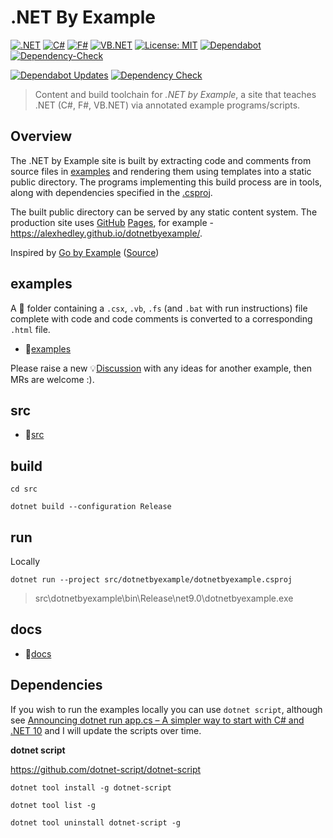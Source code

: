 # .NET By Example

[![.NET](https://img.shields.io/badge/.NET-%23512BD4.svg?style=for-the-badge&logo=dotnet&logoColor=white)](https://dotnet.microsoft.com/)
[![C#](https://img.shields.io/badge/c%23-239120.svg?style=for-the-badge&logo=c-sharp&logoColor=white)](https://learn.microsoft.com/en-us/dotnet/csharp/)
[![F#](https://img.shields.io/badge/F%23-3498DB?style=for-the-badge&logo=fsharp&logoColor=white)](https://fsharp.org)
[![VB.NET](https://img.shields.io/badge/VB.NET-512BD4?style=for-the-badge&logo=visualbasic&logoColor=white)](https://learn.microsoft.com/en-us/dotnet/visual-basic/)
[![License: MIT](https://img.shields.io/badge/License-MIT-lightgrey.svg?style=for-the-badge)](LICENSE) <!-- https://opensource.org/licenses/MIT -->
[![Dependabot](https://img.shields.io/badge/dependabot-025E8C?style=for-the-badge&logo=dependabot&logoColor=white)](https://github.com/AlexHedley/dotnetbyexample/security/dependabot)
[![Dependency-Check](https://img.shields.io/badge/DependencyCheck-f78d0a.svg?style=for-the-badge&logo=dependencycheck&logoColor=white)](https://alexhedley.github.io/dotnetbyexample/reports/dependency-check-report.html)

[![Dependabot Updates](https://github.com/AlexHedley/dotnetbyexample/actions/workflows/dependabot/dependabot-updates/badge.svg)](https://github.com/AlexHedley/dotnetbyexample/actions/workflows/dependabot/dependabot-updates)
[![Dependency Check](https://github.com/AlexHedley/dotnetbyexample/actions/workflows/depcheck.yml/badge.svg)](https://github.com/AlexHedley/dotnetbyexample/actions/workflows/depcheck.yml)

> Content and build toolchain for _.NET by Example_, a site that teaches .NET (C#, F#, VB.NET) via annotated example programs/scripts.

## Overview

The .NET by Example site is built by extracting code and comments from source files in [examples](examples/) and rendering them using templates into a static public directory. The programs implementing this build process are in tools, along with dependencies specified in the [.csproj](src/dotnetbyexample/dotnetbyexample.csproj).

The built public directory can be served by any static content system. The production site uses [GitHub](https://github.com) [Pages](https://docs.github.com/en/pages), for example - https://alexhedley.github.io/dotnetbyexample/.

Inspired by [Go by Example](https://gobyexample.com/) ([Source](https://github.com/mmcgrana/gobyexample))

## examples

A 📂 folder containing a `.csx`, `.vb`, `.fs` (and `.bat` with run instructions) file complete with code and code comments is converted to a corresponding `.html` file.

- 📂[examples](examples/)

Please raise a new 💡[Discussion](https://github.com/AlexHedley/dotnetbyexample/discussions/new?category=ideas) with any ideas for another example, then MRs are welcome :).

## src

- 📂[src](src/)

## build

`cd src`

`dotnet build --configuration Release`

## run

Locally

`dotnet run --project src/dotnetbyexample/dotnetbyexample.csproj`

> src\dotnetbyexample\bin\Release\net9.0\dotnetbyexample.exe

## docs

- 📂[docs](docs/README.md)

## Dependencies

If you wish to run the examples locally you can use `dotnet script`, although see [Announcing dotnet run app.cs – A simpler way to start with C# and .NET 10](https://devblogs.microsoft.com/dotnet/announcing-dotnet-run-app/) and I will update the scripts over time.

**dotnet script**

https://github.com/dotnet-script/dotnet-script

`dotnet tool install -g dotnet-script`

`dotnet tool list -g`

`dotnet tool uninstall dotnet-script -g`
